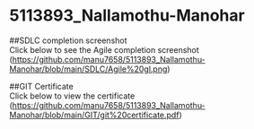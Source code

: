 # 5113893_Nallamothu-Manohar

##SDLC completion screenshot <br> 
Click below to see the Agile completion screenshot<br>
(https://github.com/manu7658/5113893_Nallamothu-Manohar/blob/main/SDLC/Agile%20gl.png) 

##GIT Certificate <br>
Click below to view the certificate<br>
(https://github.com/manu7658/5113893_Nallamothu-Manohar/blob/main/GIT/git%20certificate.pdf)